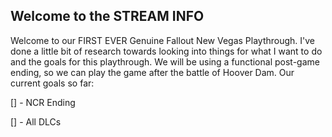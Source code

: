 ## Welcome to the STREAM INFO

Welcome to our FIRST EVER Genuine Fallout New Vegas Playthrough. I've done a little bit of research towards looking into things for what I want to do and the goals for this playthrough. We will be using a functional post-game ending, so we can play the game after the battle of Hoover Dam. Our current goals so far:

[] - NCR Ending

[] - All DLCs
